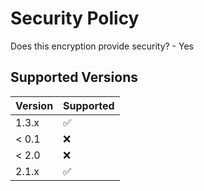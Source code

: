 # Security Policy
Does this encryption provide security? - Yes 

## Supported Versions



| Version | Supported          |
| ------- | ------------------ |
| 1.3.x   | :white_check_mark: |
| < 0.1   | :x:                |
| < 2.0   | :x:                |
| 2.1.x   | :white_check_mark: |

